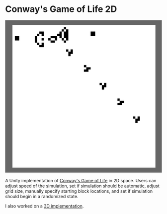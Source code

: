 # Conway's Game of Life 2D

![2D View][thumbnail]

A Unity implementation of [Conway's Game of Life](https://en.wikipedia.org/wiki/Conway%27s_Game_of_Life) in 2D space. Users can adjust speed of the simulation, set if simulation should be automatic, adjust grid size, manually specify starting block locations, and set if simulation should begin in a randomized state.

I also worked on a [3D implementation](https://github.com/muhammadabdulrahim/conway-game-of-life-3d).

[thumbnail]: https://raw.githubusercontent.com/muhammadabdulrahim/conway-game-of-life-2d/master/thumbnail.PNG

